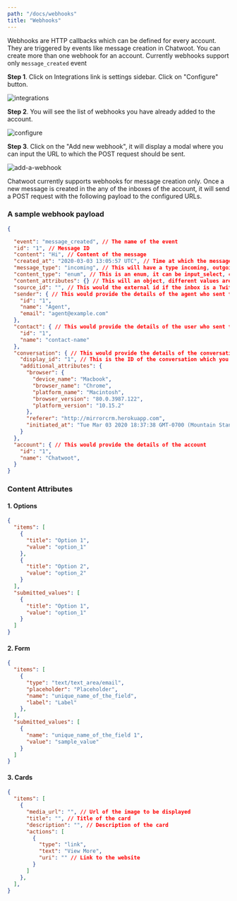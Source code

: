 ```yaml
---
path: "/docs/webhooks"
title: "Webhooks"
---
```


Webhooks are HTTP callbacks which can be defined for every account. They are triggered by events like message creation in Chatwoot. You can create more than one webhook for an account. Currently webhooks support only `message_created` event

**Step 1**. Click on Integrations link is settings sidebar. Click on "Configure" button.

![integrations](./images/integrations.png)

**Step 2**. You will see the list of webhooks you have already added to the account.

![configure](./images/configure.png)

**Step 3**. Click on the "Add new webhook", it will display a modal where you can input the URL to which the POST request should be sent.

![add-a-webhook](./images/add-a-webhook.png)

Chatwoot currently supports webhooks for message creation only. Once a new message is created in the any of the inboxes of the account, it will send a POST request with the following payload to the configured URLs.

### A sample webhook payload

```json
{

  "event": "message_created", // The name of the event
  "id": "1", // Message ID
  "content": "Hi", // Content of the message
  "created_at": "2020-03-03 13:05:57 UTC", // Time at which the message was sent
  "message_type": "incoming", // This will have a type incoming, outgoing or template. Incoming messages are sent by the user from the widget, Outgoing messages are sent by the agent to the user.
  "content_type": "enum", // This is an enum, it can be input_select, cards, form or text. The message_type will be template if content_type is one og these. Default value is text
  "content_attributes": {} // This will an object, different values are defined below
  "source_id": "", // This would the external id if the inbox is a Twitter or Facebook integration.
  "sender": { // This would provide the details of the agent who sent this message
    "id": "1",
    "name": "Agent",
    "email": "agent@example.com"
  },
  "contact": { // This would provide the details of the user who sent this message
    "id": "1",
    "name": "contact-name"
  },
  "conversation": { // This would provide the details of the conversation
    "display_id": "1", // This is the ID of the conversation which you can see in the dashboard.
    "additional_attributes": {
      "browser": {
        "device_name": "Macbook",
        "browser_name": "Chrome",
        "platform_name": "Macintosh",
        "browser_version": "80.0.3987.122",
        "platform_version": "10.15.2"
      },
      "referer": "http://mirrorcrm.herokuapp.com",
      "initiated_at": "Tue Mar 03 2020 18:37:38 GMT-0700 (Mountain Standard Time)"
    }
  },
  "account": { // This would provide the details of the account
    "id": "1",
    "name": "Chatwoot",
  }
}
```

### Content Attributes

#### 1. Options

```json
{
  "items": [
    {
      "title": "Option 1",
      "value": "option_1"
    },
    {
      "title": "Option 2",
      "value": "option_2"
    }
  ],
  "submitted_values": [
    {
      "title": "Option 1",
      "value": "option_1"
    }
  ]
}
```

#### 2. Form

```json
{
  "items": [
    {
      "type": "text/text_area/email",
      "placeholder": "Placeholder",
      "name": "unique_name_of_the_field",
      "label": "Label"
    },
  ],
  "submitted_values": [
    {
      "name": "unique_name_of_the_field 1",
      "value": "sample_value"
    }
  ]
}
```

#### 3. Cards

```json
{
  "items": [
    {
      "media_url": "", // Url of the image to be displayed
      "title": "", // Title of the card
      "description": "", // Description of the card
      "actions": [
        {
          "type": "link",
          "text": "View More",
          "uri": "" // Link to the website
        }
      ]
    },
  ],
}
```
